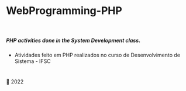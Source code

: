 # WebProgramming-PHP


 <br>
 
 ##### PHP activities done in the System Development class.
- Atividades feito em PHP realizados no curso de Desenvolvimento de Sistema - IFSC

#
:date: 2022
